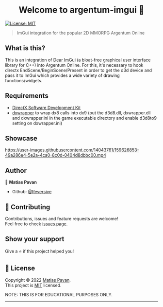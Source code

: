 <h1 align="center">Welcome to argentum-imgui 👋</h1>
<p>
  <a href="https://opensource.org/licenses/MIT" target="_blank">
    <img alt="License: MIT" src="https://img.shields.io/badge/License-MIT-yellow.svg" />
  </a>
</p>

> ImGui integration for the popular 2D MMORPG Argentum Online
## What is this?
This is an integration of [Dear ImGui](https://github.com/ocornut/imgui) (a bloat-free graphical user interface library for C++) into Argentum Online. For this, it's necessary to hook directx EndScene/BeginScene/Present in order to get the d3d device and pass it to ImGui which provides a wide variety of drawing functions/widgets.  
## Requirements
- [DirectX Software Development Kit](https://www.microsoft.com/en-us/download/details.aspx?id=6812)
- [dxwrapper](https://github.com/elishacloud/dxwrapper) to wrap dx8 calls into dx9 (put the d3d8.dll, dxwrapper.dll and dxwrapper.ini in the game executable directory and enable d3d8to9 setting on dxwrapper.ini)
## Showcase



https://user-images.githubusercontent.com/14043761/159626853-49a286e4-5e2a-4ca0-8c0d-0404d8dbbc00.mp4



## Author

👤 **Matias Pavan**

* Github: [@Reversive](https://github.com/Reversive)

## 🤝 Contributing

Contributions, issues and feature requests are welcome!<br />Feel free to check [issues page](https://github.com/Reversive/argentum-imgui/issues). 

## Show your support

Give a ⭐️ if this project helped you!

## 📝 License

Copyright © 2022 [Matias Pavan](https://github.com/Reversive).<br />
This project is [MIT](https://opensource.org/licenses/MIT) licensed.

NOTE: THIS IS FOR EDUCATIONAL PURPOSES ONLY.
***
